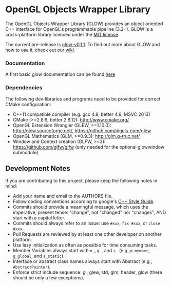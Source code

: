OpenGL Objects Wrapper Library
====

The OpenGL Objects Wrapper Library (GLOW) provides an object oriented C++ interface for OpenGL's programmable pipeline (3.2+).
GLOW is a cross-platform library licenced under the [MIT license](http://opensource.org/licenses/MIT).

The current pre-release is [glow-v0.1.1](https://github.com/hpicgs/glow/releases/tag/glow-v0.1.1).
To find out more about GLOW and how to use it, check out our [wiki](https://github.com/hpicgs/glow/wiki).


### Documentation

A first basic glow documentation can be found [here](http://costumebrother.de/glow)


### Dependencies

The following dev-libraries and programs need to be provided for correct CMake configuration:
* C++11 compatible compiler (e.g. gcc 4.8, better 4.9, MSVC 2013)
* CMake (>=2.8.9, better 2.8.12): http://www.cmake.org/
* OpenGL Extension Wrangler (GLEW, >=1.10.0): http://glew.sourceforge.net/, https://github.com/nigels-com/glew
* OpenGL Mathematics (GLM, >=0.9.3): http://glm.g-truc.net/
* Window and Context creation (GLFW, >=3): https://github.com/glfw/glfw (only needed for the optional glowwindow submodule)


## Development Notes

If you are contributing to this project, please keep the following notes in mind:
* Add your name and email to the AUTHORS file.
* Follow coding conventions according to google's [C++ Style Guide](http://google-styleguide.googlecode.com/svn/trunk/cppguide.xml).
* Commits should provide a meaningful  message, which uses the imperative, present tense: "change", not "changed" nor "changes", AND start with a capital letter.
* Commits should always refer to an issue: use ```#xxx```, ```fix #xxx```, or ```close #xxx```.
* Pull Requests are reviewed by at least one other developer on another platform.
* Use lazy initialization as often as possible for time consuming tasks.
* Member Variables always start with ```m_```, ```g_```, and ```s_``` (e.g.,```m_member```, ```g_global```, and ```s_static```)..
* Interface or abstract class names always start with Abstract (e.g., ```AbstractPainter```).
* Enforce strict include sequence: gl, glew, std, glm, header, glow (there should be only a few exceptions).

